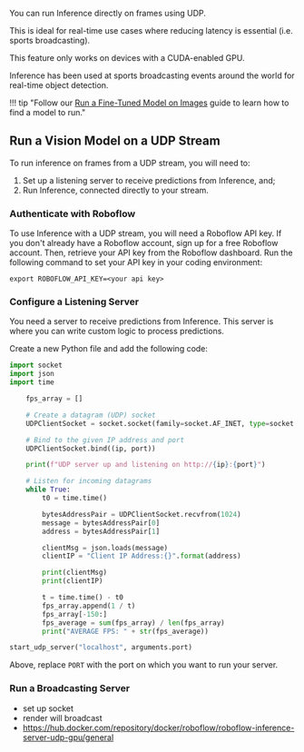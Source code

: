 You can run Inference directly on frames using UDP.

This is ideal for real-time use cases where reducing latency is essential (i.e. sports broadcasting).

This feature only works on devices with a CUDA-enabled GPU.

Inference has been used at sports broadcasting events around the world for real-time object detection.

!!! tip "Follow our [Run a Fine-Tuned Model on Images](/docs/quickstart/run_model_on_image) guide to learn how to find a model to run."

## Run a Vision Model on a UDP Stream

To run inference on frames from a UDP stream, you will need to:

1. Set up a listening server to receive predictions from Inference, and;
2. Run Inference, connected directly to your stream.

### Authenticate with Roboflow

To use Inference with a UDP stream, you will need a Roboflow API key. If you don't already have a Roboflow account, sign up for a free Roboflow account. Then, retrieve your API key from the Roboflow dashboard. Run the following command to set your API key in your coding environment:

```
export ROBOFLOW_API_KEY=<your api key>
```

### Configure a Listening Server

You need a server to receive predictions from Inference. This server is where you can write custom logic to process predictions.

Create a new Python file and add the following code:

```python
import socket
import json
import time

    fps_array = []

    # Create a datagram (UDP) socket
    UDPClientSocket = socket.socket(family=socket.AF_INET, type=socket.SOCK_DGRAM)

    # Bind to the given IP address and port
    UDPClientSocket.bind((ip, port))

    print(f"UDP server up and listening on http://{ip}:{port}")

    # Listen for incoming datagrams
    while True:
        t0 = time.time()

        bytesAddressPair = UDPClientSocket.recvfrom(1024)
        message = bytesAddressPair[0]
        address = bytesAddressPair[1]

        clientMsg = json.loads(message)
        clientIP = "Client IP Address:{}".format(address)

        print(clientMsg)
        print(clientIP)

        t = time.time() - t0
        fps_array.append(1 / t)
        fps_array[-150:]
        fps_average = sum(fps_array) / len(fps_array)
        print("AVERAGE FPS: " + str(fps_average))

start_udp_server("localhost", arguments.port)
```

Above, replace `PORT` with the port on which you want to run your server.

### Run a Broadcasting Server

- set up socket
- render will broadcast
- https://hub.docker.com/repository/docker/roboflow/roboflow-inference-server-udp-gpu/general
